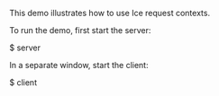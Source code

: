 This demo illustrates how to use Ice request contexts.

To run the demo, first start the server:

$ server

In a separate window, start the client:

$ client
